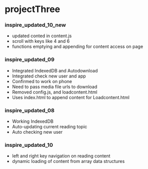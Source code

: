 # projectThree

<h3>inspire_updated_10_new</h3>
<ul>
  <li>updated conted in content.js </li>
  <li>scroll with keys like 4 and 6 </li>
  <li>functions emptying and appending for content access on page</li>
</ul>

<h3>inspire_updated_09</h3>
<ul>
  <li>Integrated IndexedDB and Autodownload</li>
  <li>Integrated check new user and app</li>
  <li>Confirmed to work on phone</li>
  <li>Need to pass media file urls to download</li>
  <li>Removed config.js, and loadcontent.html</li>
  <li>Uses index.html to append content for Loadcontent.html</li>
</ul>

<h3>inspire_updated_08</h3>
<ul>
  <li>Working IndexedDB </li>
  <li>Auto-updating current reading topic </li>
  <li>Auto checking new user</li>
</ul>

<h3>inspire_updated_10</h3>
<ul>
  <li>left and right key navigation on reading content </li>
  <li>dynamic loading of content from array data structures</li>
</ul>


